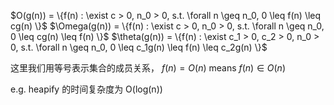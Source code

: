 $O(g(n)) = \{f(n) : \exist c > 0, n_0 > 0, s.t. \forall n \geq n_0, 0 \leq f(n) \leq cg(n) \}$
$\Omega(g(n)) = \{f(n) : \exist c > 0, n_0 > 0, s.t. \forall n \geq n_0, 0 \leq cg(n) \leq f(n) \}$
$\theta(g(n)) = \{f(n) : \exist c_1 > 0, c_2 > 0, n_0 > 0, s.t. \forall n \geq n_0, 0 \leq c_1g(n) \leq f(n) \leq c_2g(n) \}$

这里我们用等号表示集合的成员关系， $f(n) = O(n)$ means $f(n) \in O(n)$


e.g. heapify 的时间复杂度为 O(log(n))